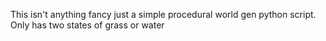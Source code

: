 This isn't anything fancy just a simple procedural world gen python script. Only has two states of grass or water
